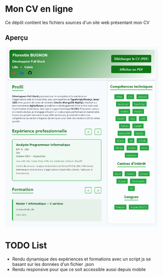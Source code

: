# Mon CV en ligne

Ce dépôt contient les fichiers sources d'un site web présentant mon CV

## Aperçu
![alt text](documents/image.png)

# TODO List
- Rendu dynamique des expériences et formations avec un script js se basant sur les données d'un fichier .json
- Rendu responsive pour que ce soit accessible aussi depuis mobile